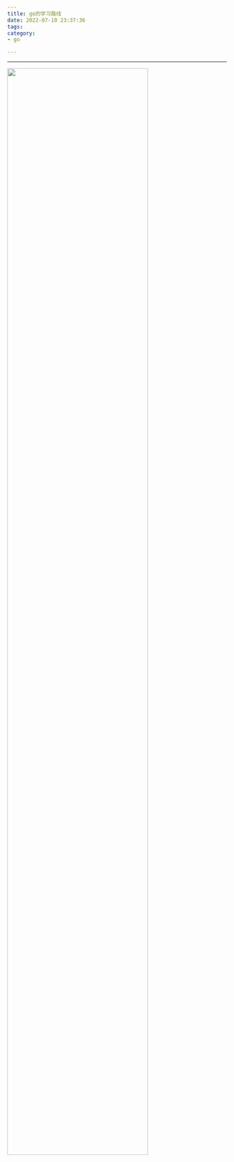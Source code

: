 ```yaml
---
title: go的学习路线
date: 2022-07-10 23:37:36
tags:
category:
- go

---
```


---
<img src="/static/go.jpg" width="80%" />

